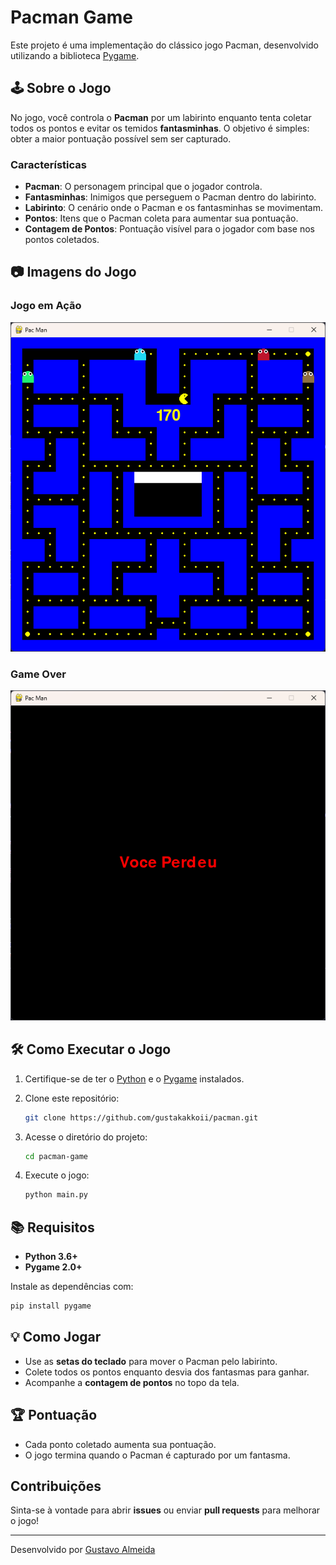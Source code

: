 # Pacman Game

Este projeto é uma implementação do clássico jogo Pacman, desenvolvido utilizando a biblioteca [Pygame](https://www.pygame.org/).

## 🕹️ Sobre o Jogo

No jogo, você controla o **Pacman** por um labirinto enquanto tenta coletar todos os pontos e evitar os temidos **fantasminhas**. O objetivo é simples: obter a maior pontuação possível sem ser capturado.

### Características
- **Pacman**: O personagem principal que o jogador controla.
- **Fantasminhas**: Inimigos que perseguem o Pacman dentro do labirinto.
- **Labirinto**: O cenário onde o Pacman e os fantasminhas se movimentam.
- **Pontos**: Itens que o Pacman coleta para aumentar sua pontuação.
- **Contagem de Pontos**: Pontuação visível para o jogador com base nos pontos coletados.

## 📷 Imagens do Jogo

### Jogo em Ação
![Jogo em Ação](readme/imagem1.png)

### Game Over
![Game Over](readme/imagem2.png)

## 🛠️ Como Executar o Jogo

1. Certifique-se de ter o [Python](https://www.python.org/downloads/) e o [Pygame](https://www.pygame.org/wiki/GettingStarted) instalados.
2. Clone este repositório:

   ```bash
   git clone https://github.com/gustakakkoii/pacman.git
   ```

3. Acesse o diretório do projeto:

   ```bash
   cd pacman-game
   ```

4. Execute o jogo:

   ```bash
   python main.py
   ```

## 📚 Requisitos

- **Python 3.6+**
- **Pygame 2.0+**

Instale as dependências com:

```bash
pip install pygame
```

## 💡 Como Jogar

- Use as **setas do teclado** para mover o Pacman pelo labirinto.
- Colete todos os pontos enquanto desvia dos fantasmas para ganhar.
- Acompanhe a **contagem de pontos** no topo da tela.

## 🏆 Pontuação

- Cada ponto coletado aumenta sua pontuação.
- O jogo termina quando o Pacman é capturado por um fantasma.

## Contribuições

Sinta-se à vontade para abrir **issues** ou enviar **pull requests** para melhorar o jogo!

---

Desenvolvido por [Gustavo Almeida](https://github.com/gustakakkoii)
